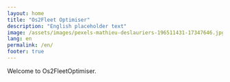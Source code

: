 ```yaml
---
layout: home
title: "Os2Fleet Optimiser"
description: "English placeholder text"
image: /assets/images/pexels-mathieu-deslauriers-196511431-17347646.jpg
lang: en
permalink: /en/
footer: true
---
```


Welcome to Os2FleetOptimiser.

